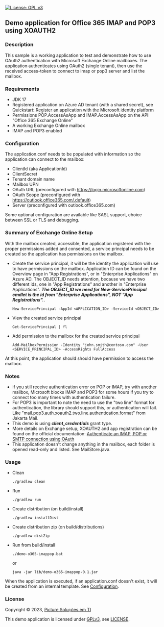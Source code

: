 [![License: GPL v3](https://img.shields.io/badge/License-GPL_v3-blue.svg)](https://www.gnu.org/licenses/gpl-3.0)

## Demo application for Office 365 IMAP and POP3 using XOAUTH2 ##

### Description ###

This sample is a working application to test and demonstrate how to use OAuth2 authentication with Microsoft Exchange Online mailboxes. The application authenticates using OAuth2 (single tenant), then use the received access-token to connect to imap or pop3 server and list the mailbox.

### Requirements ###
* JDK 17
* Registered application on Azure AD tenant (with a shared secret), see [Quickstart: Register an application with the Microsoft identity platform](https://learn.microsoft.com/en-us/azure/active-directory/develop/quickstart-register-app)
* Permissions POP.AccessAsApp and IMAP.AccessAsApp on the API "Office 365 Exchange Online"
* A working Exchange Online mailbox
* IMAP and POP3 enabled

### Configuration ###

The application.conf needs to be populated with information so the application can connect to the mailbox:

* ClientId (aka ApplicationId)
* ClientSecret
* Tenant domain name
* Mailbox UPN
* OAuth URL (preconfigured with https://login.microsoftonline.com)
* OAuth Scope (preconfigured with https://outlook.office365.com/.default)
* Server (preconfigured with outlook.office365.com)

Some optional configuration are available like SASL support, choice between SSL or TLS and debugging.

### Summary of Exchange Online Setup ###

With the mailbox created, accessible, the application registered with the proper permissions added and consented, a service principal needs to be created so the application has permissions on the mailbox.

* Create the service principal, it will be the identity the application will use to have permissions on the mailbox. Application ID can be found on the Overview page in "App Registrations", or in "Enterprise Applications" on Azure AD. The OBJECT_ID needs attention, because we have two different ids, one in "App Registrations" and another in "Enterprise Applications". ***The OBJECT_ID we need for New-ServicePrincipal cmdlet is the id from "Enterprise Applications", NOT "App Registrations".***.
    ~~~
    New-ServicePrincipal -AppId <APPLICATION_ID> -ServiceId <OBJECT_ID>
    ~~~

* View the created service principal
    ~~~
    Get-ServicePrincipal | fl
    ~~~

* Add permission to the mailbox for the created service principal
    ~~~
    Add-MailboxPermission -Identity "john.smith@contoso.com" -User <SERVICE_PRINCIPAL_ID> -AccessRights FullAccess
    ~~~

At this point, the application should should have permission to access the mailbox.

### Notes ###

* If you still receive authentication error on POP or IMAP, try with another mailbox, Microsoft blocks IMAP and POP3 for some hours if you try to connect too many times with authentication failure.
* For POP3 is important to note the need to use the "two line" format for authentication, the library should support this, or authentication will fail. Like "mail.pop3.auth.xoauth2.two.line.authentication.format" from Jakarta Mail. 
* This demo is using ***client_credentials*** grant type.
* More details on Exchange setup, XOAUTH2 and app registration can be found on the official documentation: [Authenticate an IMAP, POP or SMTP connection using OAuth](https://learn.microsoft.com/en-us/exchange/client-developer/legacy-protocols/how-to-authenticate-an-imap-pop-smtp-application-by-using-oauth)
* This application doesn't change anything in the mailbox, each folder is opened read-only and listed. See MailStore.java.

### Usage ###

* Clean
    ~~~
    ./gradlew clean
    ~~~

* Run
    ~~~
    ./gradlew run
    ~~~
  
* Create distribution (on build/install) 
    ~~~
    ./gradlew installDist
    ~~~

* Create distribution zip (on build/distributions)
    ~~~
    ./gradlew distZip
    ~~~

* Run from build/install
  ~~~
  ./demo-o365-imappop.bat
  ~~~
  or
  ~~~
  java -jar lib/demo-o365-imappop-0.1.jar
  ~~~

When the application is executed, if an application.conf doesn't exist, it will be created from an internal template. See [Configuration](#configuration).

### License ###
Copyright © 2023, [Picture Soluções em TI](https://www.picture.com.br)

This demo application is licensed under [GPLv3](https://www.gnu.org/licenses/gpl-3.0), see [LICENSE](LICENSE).